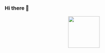 ### Hi there 👋

<div id="header" align="center">
  <img src="https://giphy.com/embed/UoLt6Tm8wlSnWGfSFs" width="100"/>
</div>
